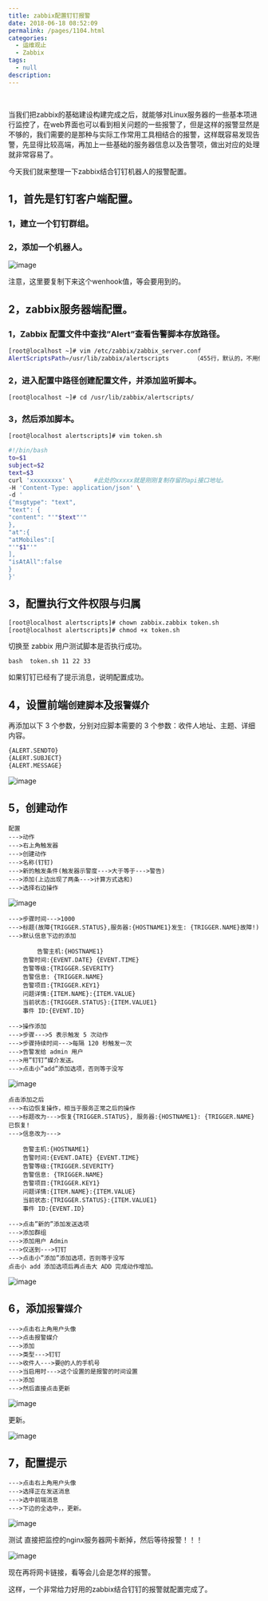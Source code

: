 ```yaml
---
title: zabbix配置钉钉报警
date: 2018-06-18 08:52:09
permalink: /pages/1104.html
categories:
  - 运维观止
  - Zabbix
tags:
  - null
description:
---
```


<br><ArticleTopAd></ArticleTopAd>


当我们把zabbix的基础建设构建完成之后，就能够对Linux服务器的一些基本项进行监控了，在web界面也可以看到相关问题的一些报警了，但是这样的报警显然是不够的，我们需要的是那种与实际工作常用工具相结合的报警，这样既容易发现告警，先显得比较高端，再加上一些基础的服务器信息以及告警项，做出对应的处理就非常容易了。

今天我们就来整理一下zabbix结合钉钉机器人的报警配置。

## 1，首先是钉钉客户端配置。

### 1，建立一个钉钉群组。

### 2，添加一个机器人。

![image](http://t.eryajf.net/imgs/2021/09/a9f43eb07c4a49ef.jpg)

注意，这里要复制下来这个wenhook值，等会要用到的。

## 2，zabbix服务器端配置。

### 1，Zabbix 配置文件中查找”Alert”查看告警脚本存放路径。

```sh
[root@localhost ~]# vim /etc/zabbix/zabbix_server.conf
AlertScriptsPath=/usr/lib/zabbix/alertscripts		（455行，默认的，不用修改）
```

### 2，进入配置中路径创建配置文件，并添加监听脚本。

```
[root@localhost ~]# cd /usr/lib/zabbix/alertscripts/
```

### 3，然后添加脚本。

```sh
[root@localhost alertscripts]# vim token.sh

#!/bin/bash
to=$1
subject=$2
text=$3
curl 'xxxxxxxxx' \      #此处的xxxxx就是刚刚复制存留的api接口地址。
-H 'Content-Type: application/json' \
-d '
{"msgtype": "text",
"text": {
"content": "'"$text"'"
},
"at":{
"atMobiles":[
"'"$1"'"
],
"isAtAll":false
}
}'
```

## 3，配置执行文件权限与归属

```sh
[root@localhost alertscripts]# chown zabbix.zabbix token.sh
[root@localhost alertscripts]# chmod +x token.sh
```

切换至 zabbix 用户测试脚本是否执行成功。

```
bash  token.sh 11 22 33
```

如果钉钉已经有了提示消息，说明配置成功。

## 4，设置前端`创建脚本`及`报警媒介`

再添加以下 3 个参数，分别对应脚本需要的 3 个参数：收件人地址、主题、详细内容。

```sh
{ALERT.SENDTO}
{ALERT.SUBJECT}
{ALERT.MESSAGE}
```

![image](http://t.eryajf.net/imgs/2021/09/cfcda5d9a12427b7.jpg)

## 5，创建动作

```
配置
--->动作
--->右上角触发器
--->创建动作
--->名称(钉钉)
--->新的触发条件(触发器示警度--->大于等于--->警告)
--->添加(上边出现了两条--->计算方式选和)
--->选择右边操作
```

![image](http://t.eryajf.net/imgs/2021/09/613360e480a91eab.jpg)

```
--->步骤时间--->1000
--->标题(故障{TRIGGER.STATUS},服务器:{HOSTNAME1}发生: {TRIGGER.NAME}故障!)
--->默认信息下边的添加

        告警主机:{HOSTNAME1}
	告警时间:{EVENT.DATE} {EVENT.TIME}
	告警等级:{TRIGGER.SEVERITY}
	告警信息: {TRIGGER.NAME}
	告警项目:{TRIGGER.KEY1}
	问题详情:{ITEM.NAME}:{ITEM.VALUE}
	当前状态:{TRIGGER.STATUS}:{ITEM.VALUE1}
	事件 ID:{EVENT.ID}

--->操作添加
--->步骤--->5 表示触发 5 次动作
--->步骤持续时间--->每隔 120 秒触发一次
--->告警发给 admin 用户
--->用”钉钉”媒介发送。
--->点击小”add”添加选项，否则等于没写
```

![image](http://t.eryajf.net/imgs/2021/09/33a92e533b50a4f0.jpg)

```
点击添加之后
--->右边恢复操作，相当于服务正常之后的操作
--->标题改为--->恢复{TRIGGER.STATUS}, 服务器:{HOSTNAME1}: {TRIGGER.NAME}已恢复!
--->信息改为--->

	告警主机:{HOSTNAME1}
	告警时间:{EVENT.DATE} {EVENT.TIME}
	告警等级:{TRIGGER.SEVERITY}
	告警信息: {TRIGGER.NAME}
	告警项目:{TRIGGER.KEY1}
	问题详情:{ITEM.NAME}:{ITEM.VALUE}
	当前状态:{TRIGGER.STATUS}:{ITEM.VALUE1}
	事件 ID:{EVENT.ID}

--->点击”新的”添加发送选项
--->添加群组
--->添加用户 Admin
--->仅送到--->钉钉
--->点击小”添加”添加选项，否则等于没写
点击小 add 添加选项后再点击大 ADD 完成动作增加。
```

![image](http://t.eryajf.net/imgs/2021/09/c8d52a183b4cb0b4.jpg)

## 6，添加`报警媒介`

```
--->点击右上角用户头像
--->点击报警媒介
--->添加
--->类型--->钉钉
--->收件人--->要@的人的手机号
--->当启用时--->这个设置的是报警的时间设置
--->添加
--->然后直接点击更新
```

![image](http://t.eryajf.net/imgs/2021/09/c88601a9e6538c25.jpg)

更新。

![image](http://t.eryajf.net/imgs/2021/09/7473c97e11ff90f2.jpg)

## 7，配置提示

```
--->点击右上角用户头像
--->选择正在发送消息
--->选中前端消息
--->下边的全选中，，更新。
```

![image](http://t.eryajf.net/imgs/2021/09/c216ff87b55c344d.jpg)

测试
直接把监控的nginx服务器网卡断掉，然后等待报警！！！

![image](http://t.eryajf.net/imgs/2021/09/3aae964bb5c5fc90.jpg)

现在再将网卡链接，看等会儿会是怎样的报警。

这样，一个非常给力好用的zabbix结合钉钉的报警就配置完成了。


<br><ArticleTopAd></ArticleTopAd>
